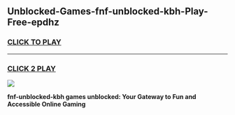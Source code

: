 
## Unblocked-Games-fnf-unblocked-kbh-Play-Free-epdhz
<h3>
<a href="https://premium76.site?title=fnf-unblocked-kbh&ref=21A">CLICK TO PLAY</a></h3>
<hr>

<h3>
<a href="https://premium76.site?title=fnf-unblocked-kbh&ref=21A">CLICK 2 PLAY</a>
  
</h3>

<a href="https://premium76.site?title=fnf-unblocked-kbh&ref=21A"><img src="https://clearcache.store/games.png"></a>


**fnf-unblocked-kbh games unblocked: Your Gateway to Fun and Accessible Online Gaming**
